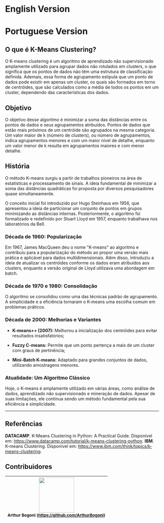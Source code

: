 # English Version


# Portuguese Version

## O que é K-Means Clustering?
O K-means clustering é um algoritmo de aprendizado não supervisionado amplamente utilizado para agrupar dados não rotulados em clusters, o que significa que os pontos de dados não têm uma estrutura de classificação definida. Ademais, essa forma de agrupamento estipula que um ponto de dados pode existir em apenas um cluster, os quais são formados em torno de centróides, que são calculados como a média de todos os pontos em um cluster, dependendo das características dos dados.

## Objetivo
O objetivo desse algoritmo é minimizar a soma das distâncias entre os pontos de dados e seus agrupamentos atribuídos. Pontos de dados que estão mais próximos de um centróide são agrupados na mesma categoria. Um valor maior de k (número de clusters), ou número de agrupamentos, indica agrupamentos menores e com um maior nível de detalhe, enquanto um valor menor de k resulta em agrupamentos maiores e com menor detalhe.

## História
O método K-means surgiu a partir de trabalhos pioneiros na área de estatísticas e processamento de sinais. A ideia fundamental de minimizar a soma das distâncias quadráticas foi proposta por diversos pesquisadores quase simultaneamente.

O conceito inicial foi introduzido por Hugo Steinhaus em 1956, que apresentou a ideia de particionar um conjunto de pontos em grupos minimizando as distâncias internas. Posteriormente, o algoritmo foi formalizado e redefinido por Stuart Lloyd em 1957, enquanto trabalhava nos laboratórios da Bell.

### Década de 1960: Popularização
Em 1967, James MacQueen deu o nome "K-means" ao algoritmo e contribuiu para a popularização do método ao propor uma versão mais prática e aplicável para dados multidimensionais. Além disso, introduziu a ideia de atualizar os centróides conforme os dados eram atribuídos aos clusters, enquanto a versão original de Lloyd utilizava uma abordagem em batch.

### Década de 1970 e 1980: Consolidação
O algoritmo se consolidou como uma das técnicas padrão de agrupamento. A simplicidade e a eficiência tornaram o K-means uma escolha comum em problemas práticos.

### Década de 2000: Melhorias e Variantes
* **K-means++ (2007):** Melhorou a inicialização dos centróides para evitar resultados insatisfatórios;

* **Fuzzy C-means:** Permite que um ponto pertença a mais de um cluster com graus de pertinência;

* **Mini-Batch K-means:** Adaptado para grandes conjuntos de dados, utilizando amostragens menores.

### Atualidade: Um Algoritmo Clássico
Hoje, o K-means é amplamente utilizado em várias áreas, como análise de dados, aprendizado não supervisionado e mineração de dados. Apesar de suas limitações, ele continua sendo um método fundamental pela sua eficiência e simplicidade.

***

## Referências
**DATACAMP**. K-Means Clustering in Python: A Practical Guide. Disponível em: <https://www.datacamp.com/tutorial/k-means-clustering-python>.
**IBM**. K-means Clustering. Disponível em: <https://www.ibm.com/think/topics/k-means-clustering>.

## Contribuidores
| <img loading="lazy" src="https://avatars.githubusercontent.com/u/207051125?s=400&u=985341a59692bda296ac3e384872f8d5d92fb51a&v=4" width=115><br><sub>Arthur Bogoni (https://github.com/ArthurBogoni) |
| :---: | 
